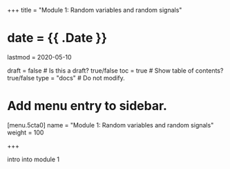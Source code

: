 +++
title = "Module 1: Random variables and random signals"

# date = {{ .Date }}
lastmod = 2020-05-10

draft = false  # Is this a draft? true/false
toc = true  # Show table of contents? true/false
type = "docs"  # Do not modify.

# Add menu entry to sidebar.
[menu.5cta0]
name = "Module 1: Random variables and random signals"
weight = 100

+++

intro into module 1
